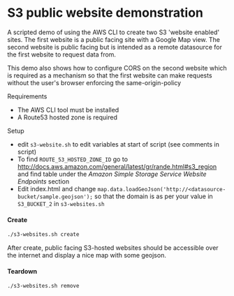 # S3 public website demonstration
A scripted demo of using the AWS CLI to create two S3 'website enabled' sites. The first website is a public facing site with a Google Map view. The second website is public facing but is intended as a remote datasource for the first website to request data from.

This demo also shows how to configure CORS on the second website which is required as a mechanism so that the first website can make requests without the user's browser enforcing the same-origin-policy

Requirements
- The AWS CLI tool must be installed
- A Route53 hosted zone is required

Setup
- edit `s3-website.sh` to edit variables at start of script (see comments in script)
- To find `ROUTE_53_HOSTED_ZONE_ID` go to http://docs.aws.amazon.com/general/latest/gr/rande.html#s3_region and find table under the _Amazon Simple Storage Service Website Endpoints_ section
- Edit index.html and change `map.data.loadGeoJson('http://<datasource-bucket/sample.geojson');` so that the domain is as per your value in `S3_BUCKET_2` in `s3-websites.sh`

#### Create
```bash
./s3-websites.sh create
```
After create, public facing S3-hosted websites should be accessible over the internet and display a nice map with some geojson.

#### Teardown
```bash
./s3-websites.sh remove
```
